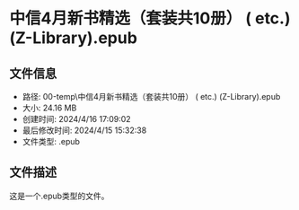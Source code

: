 ﻿# 中信4月新书精选（套装共10册） ( etc.) (Z-Library).epub

## 文件信息
- 路径: 00-temp\中信4月新书精选（套装共10册） ( etc.) (Z-Library).epub
- 大小: 24.16 MB
- 创建时间: 2024/4/16 17:09:02
- 最后修改时间: 2024/4/15 15:32:38
- 文件类型: .epub

## 文件描述
这是一个.epub类型的文件。

